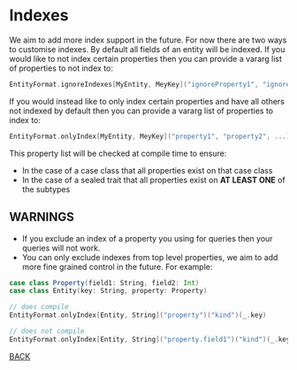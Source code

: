 # Indexes

We aim to add more index support in the future. For now there are two ways to customise indexes. By default all fields of
an entity will be indexed. If you would like to not index certain properties then you can provide a vararg list of
properties to not index to:

```scala
EntityFormat.ignoreIndexes[MyEntity, MeyKey]("ignoreProperty1", "ignoreProperty2", ...)("kind")(_.key)
```

If you would instead like to only index certain properties and have all others not indexed by default then you can provide
a vararg list of properties to index to:

```scala
EntityFormat.onlyIndex[MyEntity, MeyKey]("property1", "property2", ...)("kind")(_.key)
```

This property list will be checked at compile time to ensure:
- In the case of a case class that all properties exist on that case class
- In the case of a sealed trait that all properties exist on **AT LEAST ONE** of the subtypes

## WARNINGS

- If you exclude an index of a property you using for queries then your queries will not work.
- You can only exclude indexes from top level properties, we aim to add more fine grained control in the future. For example:

```scala
case class Property(field1: String, field2: Int)
case class Entity(key: String, property: Property)

// does compile
EntityFormat.onlyIndex[Entity, String]("property")("kind")(_.key)

// does not compile
EntityFormat.onlyIndex[Entity, String]("property.field1")("kind")(_.key)
```

[BACK](../README.md)
